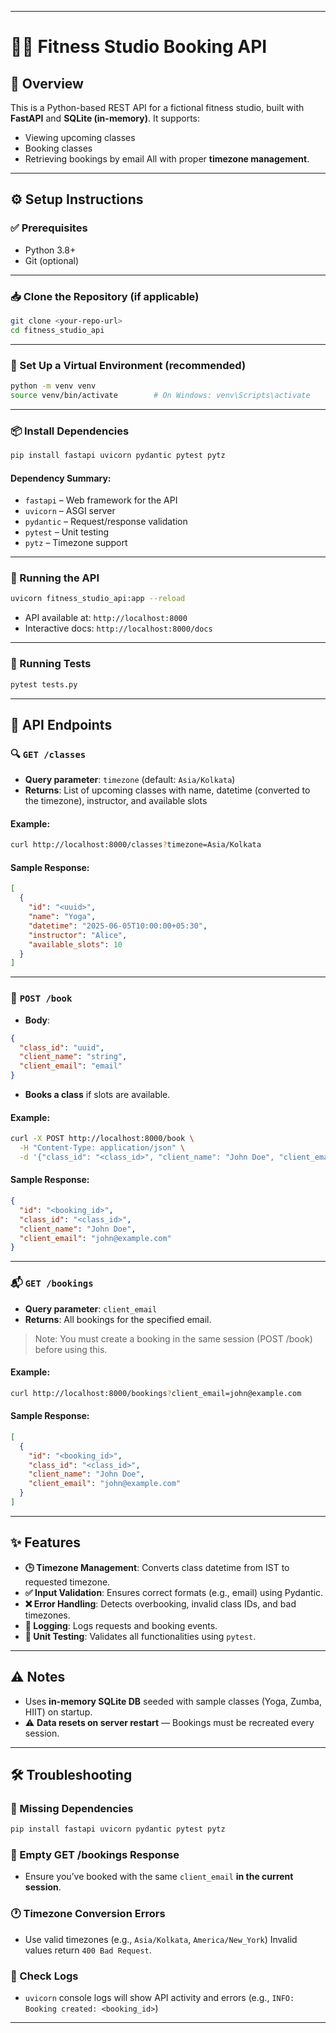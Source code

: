 
---

# 🧘‍♀️ Fitness Studio Booking API

## 📌 Overview

This is a Python-based REST API for a fictional fitness studio, built with **FastAPI** and **SQLite (in-memory)**.
It supports:

* Viewing upcoming classes
* Booking classes
* Retrieving bookings by email
  All with proper **timezone management**.

---

## ⚙️ Setup Instructions

### ✅ Prerequisites

* Python 3.8+
* Git (optional)

---

### 📥 Clone the Repository (if applicable)

```bash
git clone <your-repo-url>
cd fitness_studio_api
```

---

### 🧪 Set Up a Virtual Environment (recommended)

```bash
python -m venv venv
source venv/bin/activate        # On Windows: venv\Scripts\activate
```

---

### 📦 Install Dependencies

```bash
pip install fastapi uvicorn pydantic pytest pytz
```

#### Dependency Summary:

* `fastapi` – Web framework for the API
* `uvicorn` – ASGI server
* `pydantic` – Request/response validation
* `pytest` – Unit testing
* `pytz` – Timezone support

---

### 🚀 Running the API

```bash
uvicorn fitness_studio_api:app --reload
```

* API available at: `http://localhost:8000`
* Interactive docs: `http://localhost:8000/docs`

---

### 🧪 Running Tests

```bash
pytest tests.py
```

---

## 📡 API Endpoints

### 🔍 `GET /classes`

* **Query parameter**: `timezone` (default: `Asia/Kolkata`)
* **Returns**: List of upcoming classes with name, datetime (converted to the timezone), instructor, and available slots

#### Example:

```bash
curl http://localhost:8000/classes?timezone=Asia/Kolkata
```

#### Sample Response:

```json
[
  {
    "id": "<uuid>",
    "name": "Yoga",
    "datetime": "2025-06-05T10:00:00+05:30",
    "instructor": "Alice",
    "available_slots": 10
  }
]
```

---

### 📝 `POST /book`

* **Body**:

```json
{
  "class_id": "uuid",
  "client_name": "string",
  "client_email": "email"
}
```

* **Books a class** if slots are available.

#### Example:

```bash
curl -X POST http://localhost:8000/book \
  -H "Content-Type: application/json" \
  -d '{"class_id": "<class_id>", "client_name": "John Doe", "client_email": "john@example.com"}'
```

#### Sample Response:

```json
{
  "id": "<booking_id>",
  "class_id": "<class_id>",
  "client_name": "John Doe",
  "client_email": "john@example.com"
}
```

---

### 📬 `GET /bookings`

* **Query parameter**: `client_email`
* **Returns**: All bookings for the specified email.

> Note: You must create a booking in the same session (POST /book) before using this.

#### Example:

```bash
curl http://localhost:8000/bookings?client_email=john@example.com
```

#### Sample Response:

```json
[
  {
    "id": "<booking_id>",
    "class_id": "<class_id>",
    "client_name": "John Doe",
    "client_email": "john@example.com"
  }
]
```

---

## ✨ Features

* **🕒 Timezone Management**: Converts class datetime from IST to requested timezone.
* **✅ Input Validation**: Ensures correct formats (e.g., email) using Pydantic.
* **❌ Error Handling**: Detects overbooking, invalid class IDs, and bad timezones.
* **🧾 Logging**: Logs requests and booking events.
* **🧪 Unit Testing**: Validates all functionalities using `pytest`.

---

## ⚠️ Notes

* Uses **in-memory SQLite DB** seeded with sample classes (Yoga, Zumba, HIIT) on startup.
* ⚠️ **Data resets on server restart** — Bookings must be recreated every session.

---


## 🛠️ Troubleshooting

### 🚫 Missing Dependencies

```bash
pip install fastapi uvicorn pydantic pytest pytz
```

### 🔎 Empty GET /bookings Response

* Ensure you’ve booked with the same `client_email` **in the current session**.

### 🕐 Timezone Conversion Errors

* Use valid timezones (e.g., `Asia/Kolkata`, `America/New_York`)
  Invalid values return `400 Bad Request`.

### 📄 Check Logs

* `uvicorn` console logs will show API activity and errors
  (e.g., `INFO: Booking created: <booking_id>`)

---

